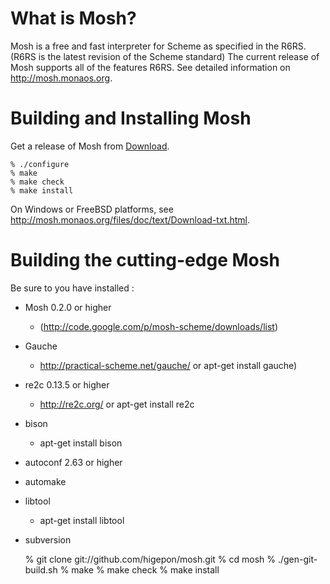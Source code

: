 # What is Mosh?
Mosh is a free and fast interpreter for Scheme as specified in the R6RS.(R6RS is the latest revision of the Scheme standard)
The current release of Mosh supports all of the features R6RS.
See detailed information on http://mosh.monaos.org.

# Building and Installing Mosh
Get a release of Mosh from [Download](http://code.google.com/p/mosh-scheme/downloads/list).

	% ./configure
	% make
	% make check
	% make install

On Windows or FreeBSD platforms, see http://mosh.monaos.org/files/doc/text/Download-txt.html.

# Building the cutting-edge Mosh
Be sure to you have installed :

- Mosh 0.2.0 or higher
  - (http://code.google.com/p/mosh-scheme/downloads/list)
- Gauche
  - http://practical-scheme.net/gauche/ or apt-get install gauche)
- re2c 0.13.5 or higher
  - http://re2c.org/ or apt-get install re2c
- bison
  - apt-get install bison
- autoconf 2.63 or higher
- automake
- libtool
   - apt-get install libtool
- subversion

	% git clone git://github.com/higepon/mosh.git
	% cd mosh
	% ./gen-git-build.sh
	% make
	% make check
	% make install
